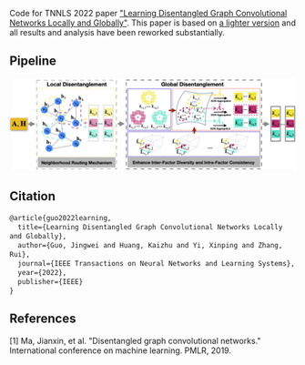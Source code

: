Code for TNNLS 2022 paper ["Learning Disentangled Graph Convolutional Networks Locally and Globally"](https://livrepository.liverpool.ac.uk/3162421/1/Learning_Disentangled_Graph_Convolutional_Networks_Locally_and_Globally.pdf). This paper is based on [a lighter version](https://arxiv.org/abs/2104.11893) and all results and analysis have been reworked substantially.

## Pipeline
<img src="https://github.com/jingweio/LGD-GCN/blob/main/lgd_pipeline.png"/>

## Citation
```
@article{guo2022learning,
  title={Learning Disentangled Graph Convolutional Networks Locally and Globally},
  author={Guo, Jingwei and Huang, Kaizhu and Yi, Xinping and Zhang, Rui},
  journal={IEEE Transactions on Neural Networks and Learning Systems},
  year={2022},
  publisher={IEEE}
}
```

## References
[1] Ma, Jianxin, et al. "Disentangled graph convolutional networks." International conference on machine learning. PMLR, 2019.
